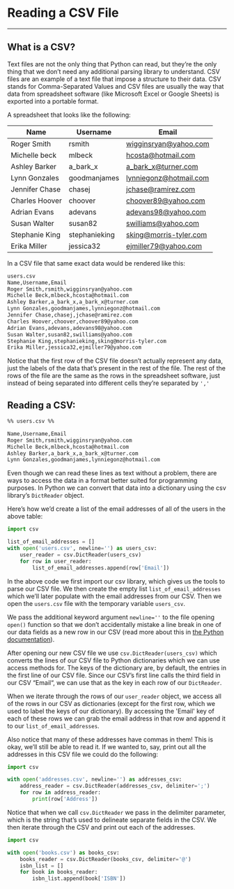 # Reading a CSV File
---

## What is a CSV?
Text files are not the only thing that Python can read, but they’re the only thing that we don’t need any additional parsing library to understand. 
CSV files are an example of a text file that impose a structure to their data. 
CSV stands for Comma-Separated Values and CSV files are usually the way that data from spreadsheet software (like Microsoft Excel or Google Sheets) is exported into a portable format. 

A spreadsheet that looks like the following:

| Name           | Username      | Email                  |
| -------------- | ------------- | ---------------------- |
| Roger Smith    | rsmith        | wigginsryan@yahoo.com  |
| Michelle beck  | mlbeck        | hcosta@hotmail.com     |
| Ashley Barker  | a_bark_x      | a_bark_x@turner.com    |
| Lynn Gonzales  | goodmanjames  | lynniegonz@hotmail.com |
| Jennifer Chase | chasej        | jchase@ramirez.com     |
| Charles Hoover | choover       | choover89@yahoo.com    |
| Adrian Evans   | adevans       | adevans98@yahoo.com    |
| Susan Walter   | susan82       | swilliams@yahoo.com    |
| Stephanie King | stephanieking | sking@morris-tyler.com |
| Erika Miller   | jessica32     | ejmiller79@yahoo.com   |

 
In a CSV file that same exact data would be rendered like this:
```txt
users.csv
Name,Username,Email
Roger Smith,rsmith,wigginsryan@yahoo.com
Michelle Beck,mlbeck,hcosta@hotmail.com
Ashley Barker,a_bark_x,a_bark_x@turner.com
Lynn Gonzales,goodmanjames,lynniegonz@hotmail.com
Jennifer Chase,chasej,jchase@ramirez.com
Charles Hoover,choover,choover89@yahoo.com
Adrian Evans,adevans,adevans98@yahoo.com
Susan Walter,susan82,swilliams@yahoo.com
Stephanie King,stephanieking,sking@morris-tyler.com
Erika Miller,jessica32,ejmiller79@yahoo.com
```

Notice that the first row of the CSV file doesn’t actually represent any data, just the labels of the data that’s present in the rest of the file. 
The rest of the rows of the file are the same as the rows in the spreadsheet software, just instead of being separated into different cells they’re separated by `','`
## Reading a CSV:
```txt
%% users.csv %%

Name,Username,Email
Roger Smith,rsmith,wigginsryan@yahoo.com
Michelle Beck,mlbeck,hcosta@hotmail.com
Ashley Barker,a_bark_x,a_bark_x@turner.com
Lynn Gonzales,goodmanjames,lynniegonz@hotmail.com
```
Even though we can read these lines as text without a problem, there are ways to access the data in a format better suited for programming purposes. 
In Python we can convert that data into a dictionary using the csv library’s `DictReader` object. 

Here’s how we’d create a list of the email addresses of all of the users in the above table:
```python
import csv

list_of_email_addresses = []
with open('users.csv', newline='') as users_csv:
	user_reader = csv.DictReader(users_csv)
	for row in user_reader:
		list_of_email_addresses.append(row['Email'])
```

In the above code we first import our csv library, which gives us the tools to parse our CSV file. 
We then create the empty list `list_of_email_addresses` which we’ll later populate with the email addresses from our CSV. 
Then we open the `users.csv` file with the temporary variable `users_csv`.

We pass the additional keyword argument `newline=''` to the file opening `open()`  function so that we don’t accidentally mistake a line break in one of our data fields as a new row in our CSV (read more about this in [the Python documentation](https://docs.python.org/3/library/csv.html#id3)).

After opening our new CSV file we use `csv.DictReader(users_csv)` which converts the lines of our CSV file to Python dictionaries which we can use access methods for. 
The keys of the dictionary are, by default, the entries in the first line of our CSV file. 
Since our CSV’s first line calls the third field in our CSV “Email“, we can use that as the key in each row of our `DictReader`.

When we iterate through the rows of our `user_reader` object, we access all of the rows in our CSV as dictionaries (except for the first row, which we used to label the keys of our dictionary). 
By accessing the 'Email' key of each of these rows we can grab the email address in that row and append it to our `list_of_email_addresses`.
 

Also notice that many of these addresses have commas in them! This is okay, we’ll still be able to read it. If we wanted to, say, print out all the addresses in this CSV file we could do the following:
```py
import csv

with open('addresses.csv', newline='') as addresses_csv:
	address_reader = csv.DictReader(addresses_csv, delimiter=';')
	for row in address_reader:
		print(row['Address'])
```
Notice that when we call `csv.DictReader` we pass in the delimiter parameter, which is the string that’s used to delineate separate fields in the CSV. 
We then iterate through the CSV and print out each of the addresses.
```py
import csv

with open('books.csv') as books_csv:
	books_reader = csv.DictReader(books_csv, delimiter='@')
	isbn_list = []
	for book in books_reader:
		isbn_list.append(book['ISBN'])
```

